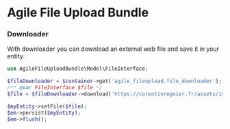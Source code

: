 Agile File Upload Bundle
========================

### Downloader

With downloader you can download an external web file and save it in your entity.
```php
use AgileFileUploadBundle\Model\FileInterface;

$fileDownloader = $container->get('agile_fileupload.file_downloader');
/** @var FileInterface $file */
$file = $fileDownloader->download('https://corentinregnier.fr/assets/images/profile.png');

$myEntity->setFile($file);
$em->persist($myEntity);
$em->flush();
```
